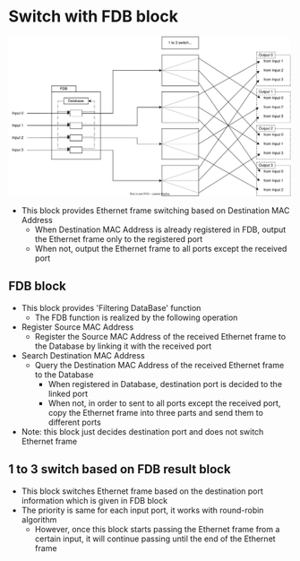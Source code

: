 # Switch with FDB block

![switch_with_fdb_block_overview](./img/switch_with_fdb_block_overview.drawio.svg)

- This block provides Ethernet frame switching based on Destination MAC Address
  - When Destination MAC Address is already registered in FDB, output the Ethernet frame only to the registered port
  - When not, output the Ethernet frame to all ports except the received port

## FDB block

- This block provides 'Filtering DataBase' function
  - The FDB function is realized by the following operation
- Register Source MAC Address
  - Register the Source MAC Address of the received Ethernet frame to the Database by linking it with the received port
- Search Destination MAC Address
  - Query the Destination MAC Address of the received Ethernet frame to the Database
    - When registered in Database, destination port is decided to the linked port
    - When not, in order to sent to all ports except the received port, copy the Ethernet frame into three parts and send them to different ports
- Note: this block just decides destination port and does not switch Ethernet frame

## 1 to 3 switch based on FDB result block

- This block switches Ethernet frame based on the destination port information which is given in FDB block
- The priority is same for each input port, it works with round-robin algorithm
  - However, once this block starts passing the Ethernet frame from a certain input, it will continue passing until the end of the Ethernet frame
